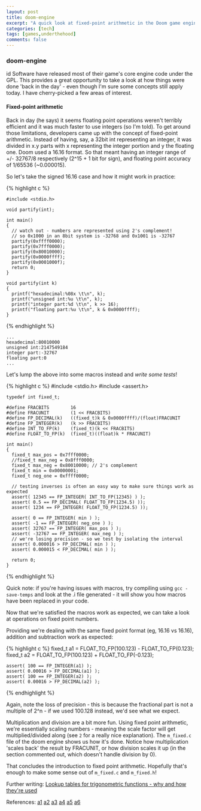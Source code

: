 ```yaml
---
layout: post
title: doom-engine
excerpt: "A quick look at fixed-point arithmetic in the Doom game engine."
categories: [tech]
tags: [games,underthehood]
comments: false
---
```


### doom-engine ###

id Software have released most of their game's core engine code under the GPL. This provides a great opportunity to take a look at how things were done 'back in the day' - even though I'm sure some concepts still apply today. I have cherry-picked a few areas of interest.

#### Fixed-point arithmetic ####

Back in day (he says) it seems floating point operations weren't terribly efficient and it was much faster to use integers (so I'm told). To get around those limitations, developers came up with the concept of fixed-point arithmetic. Instead of having, say, a 32bit int representing an integer, it was divided in x.y parts with x representing the integer portion and y the floating one. Doom used a 16.16 format. So that meant having an integer range of +/- 32767/8 respectively (2^15 + 1 bit for sign), and floating point accuracy of 1/65536 (~0.000015).

So let's take the signed 16.16 case and how it might work in practice:

{% highlight c %}

    #include <stdio.h>
    
    void partify(int);
    
    int main()
    {
      // watch out - numbers are represented using 2's complement!
      // so 0x1000 in an 8bit system is -32768 and 0x1001 is -32767
      partify(0xffff0000);
      partify(0x7fff0000);
      partify(0x80010000);
      partify(0x0000ffff);
      partify(0x0001000f);
      return 0;
    }
    
    void partify(int k)
    {
      printf("hexadecimal:%08x \t\n", k);
      printf("unsigned int:%u \t\n", k);
      printf("integer part:%d \t\n", k >> 16);
      printf("floating part:%u \t\n", k & 0x0000ffff);
    }
{% endhighlight %}    

    ...
    hexadecimal:80010000 
    unsigned int:2147549184 
    integer part:-32767 
    floating part:0 
    ...

Let's lump the above into some macros instead and *write some tests*!

{% highlight c %}
    #include <stdio.h>
    #include <assert.h>
    
    typedef int fixed_t;
    
    #define FRACBITS        16
    #define FRACUNIT        (1 << FRACBITS)
    #define FP_DECIMAL(k)   ((fixed_t)k & 0x0000ffff)/(float)FRACUNIT
    #define FP_INTEGER(k)   (k >> FRACBITS)
    #define INT_TO_FP(k)    (fixed_t)(k << FRACBITS)
    #define FLOAT_TO_FP(k)  (fixed_t)((float)k * FRACUNIT)
    
    int main()
    {
      fixed_t max_pos = 0x7fff0000;
      //fixed_t max_neg = 0x8fff0000;
      fixed_t max_neg = 0x80010000; // 2's complement
      fixed_t min = 0x00000001;
      fixed_t neg_one = 0xffff0000;
    
      // testing inverses is often an easy way to make sure things work as expected
      assert( 12345 == FP_INTEGER( INT_TO_FP(12345) ) );
      assert( 0.5 == FP_DECIMAL( FLOAT_TO_FP(1234.5) ));
      assert( 1234 == FP_INTEGER( FLOAT_TO_FP(1234.5) ));
    
      assert( 0 == FP_INTEGER( min ) );
      assert( -1 == FP_INTEGER( neg_one ) );
      assert( 32767 == FP_INTEGER( max_pos ) );
      assert( -32767 == FP_INTEGER( max_neg ) );
      // we're losing precision - so we test by isolating the interval
      assert( 0.000016 > FP_DECIMAL( min ) );
      assert( 0.000015 < FP_DECIMAL( min ) );
    
      return 0;
    }
{% endhighlight %}    

Quick note: if you're having issues with macros, try compiling using `gcc -save-temps` and look at the .i file generated - it will show you how macros have been replaced in your code.

Now that we're satisfied the macros work as expected, we can take a look at operations on fixed point numbers.

Providing we're dealing with the same fixed point format (eg, 16.16 vs 16.16), addition and subtraction work as expected:

{% highlight c %}
    fixed_t a1 = FLOAT_TO_FP(100.123) - FLOAT_TO_FP(0.123);
    fixed_t a2 = FLOAT_TO_FP(100.123) + FLOAT_TO_FP(-0.123);
  
    assert( 100 == FP_INTEGER(a1) );
    assert( 0.00016 > FP_DECIMAL(a1) );
    assert( 100 == FP_INTEGER(a2) );
    assert( 0.00016 > FP_DECIMAL(a2) );
{% endhighlight %}    

Again, note the loss of precision - this is because the fractional part is not a multiple of 2^n - if we used 100.128 instead, we'd see what we expect.

Multiplication and division are a bit more fun. Using fixed point arithmetic, we're essentially scaling numbers - meaning the scale factor will get multiplied/divided along (see `2` for a really nice explanation). The `m_fixed.c` file of the doom engine shows us how it's done. Notice how multiplication 'scales back' the result by FRACUNIT, or how division scales it up (in the section commented out, which doesn't handle division by 0).

That concludes the introduction to fixed point arithmetic. Hopefully that's enough to make some sense out of `m_fixed.c` and `m_fixed.h`!

Further writing: [Lookup tables for trigonometric functions - why and how they're used](https://github.com/id-Software/DOOM/blob/master/linuxdoom-1.10/tables.c)

References:
[a1](http://doomwiki.org/wiki/Inaccurate_trigonometry_table)
[a2](http://www.yaldex.com/games-programming/0672323699_ch11lev1sec5.html)
[a3](http://users.otenet.gr/~velktron/tech.html)
[a4](http://x86asm.net/articles/fixed-point-arithmetic-and-tricks/)
[a5](http://stackoverflow.com/questions/141525/absolute-beginners-guide-to-bit-shifting)
[a6](http://en.wikipedia.org/wiki/Two's_complement)

